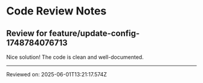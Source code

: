 # Code Review Notes

## Review for feature/update-config-1748784076713

Nice solution! The code is clean and well-documented.

---
Reviewed on: 2025-06-01T13:21:17.574Z